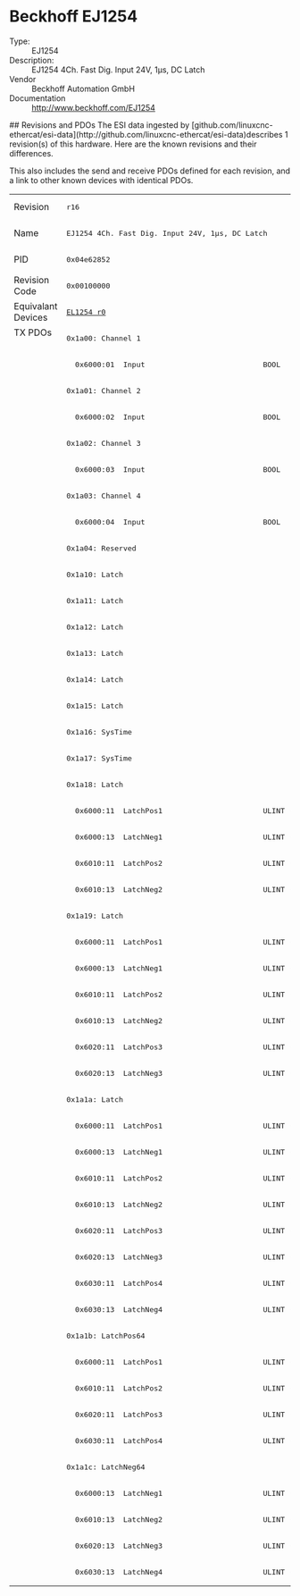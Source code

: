 #  Beckhoff EJ1254

<dl>
  <dt>Type:</dt><dd>EJ1254</dd>
  <dt>Description:</dt><dd>EJ1254 4Ch. Fast Dig. Input 24V, 1µs, DC Latch</dd>
  <dt>Vendor</dt><dd>Beckhoff Automation GmbH</dd>
  <dt>Documentation</dt><dd><a href="http://www.beckhoff.com/EJ1254">http://www.beckhoff.com/EJ1254</a></dd>
</dl>
## Revisions and PDOs
The ESI data ingested by [github.com/linuxcnc-ethercat/esi-data](http://github.com/linuxcnc-ethercat/esi-data)describes 1 revision(s) of this hardware.  Here are the known revisions and their differences.

This also includes the send and receive PDOs defined for each revision, and a link to other known devices with identical PDOs.

<table>
<tr >
<td class="first">Revision</td>
<td ><pre>r16</pre></td>
</tr>
<tr >
<td class="first">Name</td>
<td ><pre>EJ1254 4Ch. Fast Dig. Input 24V, 1µs, DC Latch</pre></td>
</tr>
<tr >
<td class="first">PID</td>
<td ><pre>0x04e62852</pre></td>
</tr>
<tr >
<td class="first">Revision Code</td>
<td ><pre>0x00100000</pre></td>
</tr>
<tr >
<td class="first">Equivalant Devices</td>
<td ><pre><a href="EL1254">EL1254 r0</a></pre></td>
</tr>
<tr class="txpdo pdosection">
<td class="first" rowspan=48 valign=top>TX PDOs</td>
<td><pre>0x1a00: Channel 1</pre></td>
<td></td>
</tr>
<tr class="txpdo">
<td ><pre>  0x6000:01  Input                           BOOL</pre></td>
</tr>
<tr class="txpdo pdosection">
<td ><pre>0x1a01: Channel 2</pre></td>
</tr>
<tr class="txpdo">
<td ><pre>  0x6000:02  Input                           BOOL</pre></td>
</tr>
<tr class="txpdo pdosection">
<td ><pre>0x1a02: Channel 3</pre></td>
</tr>
<tr class="txpdo">
<td ><pre>  0x6000:03  Input                           BOOL</pre></td>
</tr>
<tr class="txpdo pdosection">
<td ><pre>0x1a03: Channel 4</pre></td>
</tr>
<tr class="txpdo">
<td ><pre>  0x6000:04  Input                           BOOL</pre></td>
</tr>
<tr class="txpdo pdosection">
<td ><pre>0x1a04: Reserved</pre></td>
</tr>
<tr class="txpdo pdosection">
<td ><pre>0x1a10: Latch</pre></td>
</tr>
<tr class="txpdo pdosection">
<td ><pre>0x1a11: Latch</pre></td>
</tr>
<tr class="txpdo pdosection">
<td ><pre>0x1a12: Latch</pre></td>
</tr>
<tr class="txpdo pdosection">
<td ><pre>0x1a13: Latch</pre></td>
</tr>
<tr class="txpdo pdosection">
<td ><pre>0x1a14: Latch</pre></td>
</tr>
<tr class="txpdo pdosection">
<td ><pre>0x1a15: Latch</pre></td>
</tr>
<tr class="txpdo pdosection">
<td ><pre>0x1a16: SysTime</pre></td>
</tr>
<tr class="txpdo pdosection">
<td ><pre>0x1a17: SysTime</pre></td>
</tr>
<tr class="txpdo pdosection">
<td ><pre>0x1a18: Latch</pre></td>
</tr>
<tr class="txpdo">
<td ><pre>  0x6000:11  LatchPos1                       ULINT (64 bits)</pre></td>
</tr>
<tr class="txpdo">
<td ><pre>  0x6000:13  LatchNeg1                       ULINT (64 bits)</pre></td>
</tr>
<tr class="txpdo">
<td ><pre>  0x6010:11  LatchPos2                       ULINT (64 bits)</pre></td>
</tr>
<tr class="txpdo">
<td ><pre>  0x6010:13  LatchNeg2                       ULINT (64 bits)</pre></td>
</tr>
<tr class="txpdo pdosection">
<td ><pre>0x1a19: Latch</pre></td>
</tr>
<tr class="txpdo">
<td ><pre>  0x6000:11  LatchPos1                       ULINT (64 bits)</pre></td>
</tr>
<tr class="txpdo">
<td ><pre>  0x6000:13  LatchNeg1                       ULINT (64 bits)</pre></td>
</tr>
<tr class="txpdo">
<td ><pre>  0x6010:11  LatchPos2                       ULINT (64 bits)</pre></td>
</tr>
<tr class="txpdo">
<td ><pre>  0x6010:13  LatchNeg2                       ULINT (64 bits)</pre></td>
</tr>
<tr class="txpdo">
<td ><pre>  0x6020:11  LatchPos3                       ULINT (64 bits)</pre></td>
</tr>
<tr class="txpdo">
<td ><pre>  0x6020:13  LatchNeg3                       ULINT (64 bits)</pre></td>
</tr>
<tr class="txpdo pdosection">
<td ><pre>0x1a1a: Latch</pre></td>
</tr>
<tr class="txpdo">
<td ><pre>  0x6000:11  LatchPos1                       ULINT (64 bits)</pre></td>
</tr>
<tr class="txpdo">
<td ><pre>  0x6000:13  LatchNeg1                       ULINT (64 bits)</pre></td>
</tr>
<tr class="txpdo">
<td ><pre>  0x6010:11  LatchPos2                       ULINT (64 bits)</pre></td>
</tr>
<tr class="txpdo">
<td ><pre>  0x6010:13  LatchNeg2                       ULINT (64 bits)</pre></td>
</tr>
<tr class="txpdo">
<td ><pre>  0x6020:11  LatchPos3                       ULINT (64 bits)</pre></td>
</tr>
<tr class="txpdo">
<td ><pre>  0x6020:13  LatchNeg3                       ULINT (64 bits)</pre></td>
</tr>
<tr class="txpdo">
<td ><pre>  0x6030:11  LatchPos4                       ULINT (64 bits)</pre></td>
</tr>
<tr class="txpdo">
<td ><pre>  0x6030:13  LatchNeg4                       ULINT (64 bits)</pre></td>
</tr>
<tr class="txpdo pdosection">
<td ><pre>0x1a1b: LatchPos64</pre></td>
</tr>
<tr class="txpdo">
<td ><pre>  0x6000:11  LatchPos1                       ULINT (64 bits)</pre></td>
</tr>
<tr class="txpdo">
<td ><pre>  0x6010:11  LatchPos2                       ULINT (64 bits)</pre></td>
</tr>
<tr class="txpdo">
<td ><pre>  0x6020:11  LatchPos3                       ULINT (64 bits)</pre></td>
</tr>
<tr class="txpdo">
<td ><pre>  0x6030:11  LatchPos4                       ULINT (64 bits)</pre></td>
</tr>
<tr class="txpdo pdosection">
<td ><pre>0x1a1c: LatchNeg64</pre></td>
</tr>
<tr class="txpdo">
<td ><pre>  0x6000:13  LatchNeg1                       ULINT (64 bits)</pre></td>
</tr>
<tr class="txpdo">
<td ><pre>  0x6010:13  LatchNeg2                       ULINT (64 bits)</pre></td>
</tr>
<tr class="txpdo">
<td ><pre>  0x6020:13  LatchNeg3                       ULINT (64 bits)</pre></td>
</tr>
<tr class="txpdo">
<td ><pre>  0x6030:13  LatchNeg4                       ULINT (64 bits)</pre></td>
</tr>
</table>
